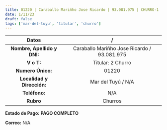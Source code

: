```yaml
---
title: 01220 | Caraballo Mariñho Jose Ricardo | 93.081.975 | CHURRO-1
date: 1/11/23
draft: false
tags: ['mar-del-tuyu', 'titular', 'churro']
---
```


|          **Datos**          |                      /                      |
|:---------------------------:|:-------------------------------------------:|
| **Nombre, Apellido y DNI:** | Caraballo Mariñho Jose Ricardo / 93.081.975 |
|          **V o T:**         |              Titular: 2 Churro              |
|      **Numero Único:**      |                    01220                    |
|  **Localidad y Dirección:** |              Mar del Tuyú / N/A             |
|        **Teléfono:**        |                     N/A                     |
|          **Rubro**          |                   Churros                   |

**Estado de Pago:** **PAGO COMPLETO**

**Correo:** N/A
